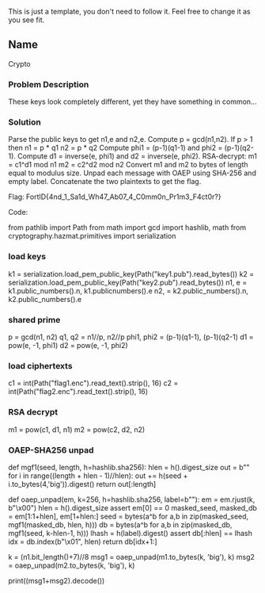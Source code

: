 This is just a template, you don't need to follow it. Feel free to change it as you see fit.
## Name
Crypto
### Problem Description
These keys look completely different, yet they have something in common...
### Solution
Parse the public keys to get n1,e and n2,e.
Compute p = gcd(n1,n2).
If p > 1 then
   n1 = p * q1
   n2 = p * q2
Compute phi1 = (p-1)(q1-1) and phi2 = (p-1)(q2-1).
Compute d1 = inverse(e, phi1) and d2 = inverse(e, phi2).
RSA-decrypt:
   m1 = c1^d1 mod n1
   m2 = c2^d2 mod n2
Convert m1 and m2 to bytes of length equal to modulus size.
Unpad each message with OAEP using SHA-256 and empty label.
Concatenate the two plaintexts to get the flag.


Flag: FortID{4nd_1_Sa1d_Wh47_Ab07_4_C0mm0n_Pr1m3_F4ct0r?}

Code:

from pathlib import Path
from math import gcd
import hashlib, math
from cryptography.hazmat.primitives import serialization

### load keys
k1 = serialization.load_pem_public_key(Path("key1.pub").read_bytes())
k2 = serialization.load_pem_public_key(Path("key2.pub").read_bytes())
n1, e = k1.public_numbers().n, k1.publicnumbers().e
n2,  = k2.public_numbers().n, k2.public_numbers().e

### shared prime
p = gcd(n1, n2)
q1, q2 = n1//p, n2//p
phi1, phi2 = (p-1)(q1-1), (p-1)(q2-1)
d1 = pow(e, -1, phi1)
d2 = pow(e, -1, phi2)

### load ciphertexts
c1 = int(Path("flag1.enc").read_text().strip(), 16)
c2 = int(Path("flag2.enc").read_text().strip(), 16)

### RSA decrypt
m1 = pow(c1, d1, n1)
m2 = pow(c2, d2, n2)

### OAEP-SHA256 unpad
def mgf1(seed, length, h=hashlib.sha256):
    hlen = h().digest_size
    out = b""
    for i in range((length + hlen - 1)//hlen):
        out += h(seed + i.to_bytes(4,'big')).digest()
    return out[:length]

def oaep_unpad(em, k=256, h=hashlib.sha256, label=b""):
    em = em.rjust(k, b"\x00")
    hlen = h().digest_size
    assert em[0] == 0
    masked_seed, masked_db = em[1:1+hlen], em[1+hlen:]
    seed = bytes(a^b for a,b in zip(masked_seed, mgf1(masked_db, hlen, h)))
    db   = bytes(a^b for a,b in zip(masked_db, mgf1(seed, k-hlen-1, h)))
    lhash = h(label).digest()
    assert db[:hlen] == lhash
    idx = db.index(b"\x01", hlen)
    return db[idx+1:]

k = (n1.bit_length()+7)//8
msg1 = oaep_unpad(m1.to_bytes(k, 'big'), k)
msg2 = oaep_unpad(m2.to_bytes(k, 'big'), k)

print((msg1+msg2).decode())
